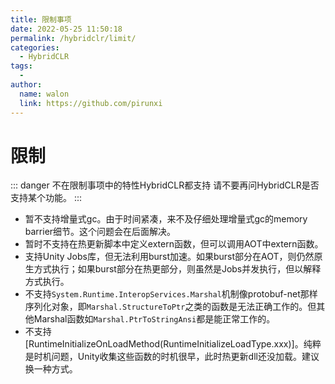 ```yaml
---
title: 限制事项
date: 2022-05-25 11:50:18
permalink: /hybridclr/limit/
categories:
  - HybridCLR
tags:
  - 
author: 
  name: walon
  link: https://github.com/pirunxi
---
```

# 限制

::: danger 不在限制事项中的特性HybridCLR都支持
请不要再问HybridCLR是否支持某个功能。
:::

- 暂不支持增量式gc。由于时间紧凑，来不及仔细处理增量式gc的memory barrier细节。这个问题会在后面解决。
- 暂时不支持在热更新脚本中定义extern函数，但可以调用AOT中extern函数。
- 支持Unity Jobs库，但无法利用burst加速。如果burst部分在AOT，则仍然原生方式执行；如果burst部分在热更部分，则虽然是Jobs并发执行，但以解释方式执行。
- 不支持`System.Runtime.InteropServices.Marshal`机制像protobuf-net那样序列化对象，即`Marshal.StructureToPtr`之类的函数是无法正确工作的。但其他Marshal函数如`Marshal.PtrToStringAnsi`都是能正常工作的。
- 不支持[RuntimeInitializeOnLoadMethod(RuntimeInitializeLoadType.xxx)]。纯粹是时机问题，Unity收集这些函数的时机很早，此时热更新dll还没加载。建议换一种方式。
